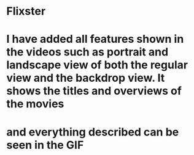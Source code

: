# Flixster

# I have added all features shown in the videos such as portrait and landscape view of both the regular view and the backdrop view. It shows the titles and overviews of the movies
# and everything described can be seen in the GIF
